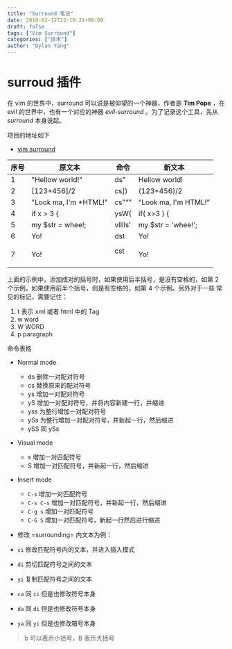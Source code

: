 ```yaml
---
title: "Surround 笔记"
date: 2018-02-12T22:10:21+08:00
draft: false
tags: ["Vim Surround"]
categories: ["技术"]
author: "Dylan Yang"
---
```


# surroud 插件

在 vim 的世界中，surround 可以说是被仰望的一个神器，作者是 **Tim Pope** ，在 evil 的世界中，也有一个对应的神器 *evil-surround* 。为了记录这个工具，先从 *surround* 本身说起。

<!--more-->

项目的地址如下

- [vim surround](https://github.com/tpope/vim-surround)

| 序号 | 原文本                | 命令    | 新文本                    |
|------|-----------------------|---------|---------------------------|
|    1 | "Hellow world!"       | ds"     | Hellow world!             |
|    2 | [123+456]/2           | cs])    | (123+456)/2               |
|    3 | "Look ma, I'm *HTML!" | cs"<q>  | <q>Look ma, I'm HTML!</q> |
|    4 | if  x > 3 {           | ysW(    | if( x>3 ) {               |
|    5 | my $str = whee!;      | vlllls' | my $str = 'whee!';        |
|    6 | <div>Yo!</div>        | dst     | Yo!                       |
|    7 | <div>Yo!</div>        | cst<p>  | <p>Yo!</p>                |

上面的示例中，添加成对的括号时，如果使用后半括号，是没有空格的，如第 2
个示例，如果使用前半个括号，则是有空格的，如第 4 个示例。另外对于一些
常见的标记，需要记住：

1. t 表示 xml 或者 html 中的 Tag
2. w word
3. W WORD
4. p paragraph

命令表格

- Normal mode

  - ds 删除一对配对符号
  - cs 替换原来的配对符号
  - ys 增加一对配对符号
  - yS 增加一对配对符号，并将内容新建一行，并缩进
  - yss 为整行增加一对配对符号
  - ySs 为整行增加一对配对符号，并新起一行，然后缩进
  - ySS 同 ySs

- Visual mode

  - s 增加一对匹配符号
  - S 增加一对匹配符号，并新起一行，然后缩进

- Insert mode

  - `C-s` 增加一对匹配符号
  - `C-s C-s` 增加一对匹配符号，并新起一行，然后缩进
  - `C-g s` 增加一对匹配符号
  - `C-G S` 增加一对匹配符号，新起一行然后进行缩进

- 修改 =surrounding= 内文本为例：

- `ci` 修改匹配符号内的文本，并进入插入模式
- `di` 剪切匹配符号之间的文本
- `yi` 复制匹配符号之间的文本
- `ca` 同 `ci` 但是也修改符号本身
- `da` 同 `di` 但是也修改符号本身
- `ya` 同 `yi` 但是也修改箱号本身

> b 可以表示小括号，B 表示大括号